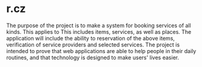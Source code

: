 # r.cz
The purpose of the project is to make a system for booking services of all kinds. This applies to
This includes items, services, as well as places. The application will include the ability to
reservation of the above items, verification of service providers and selected services.
The project is intended to prove that web applications are able to help people
in their daily routines, and that technology is designed to make users' lives easier.
